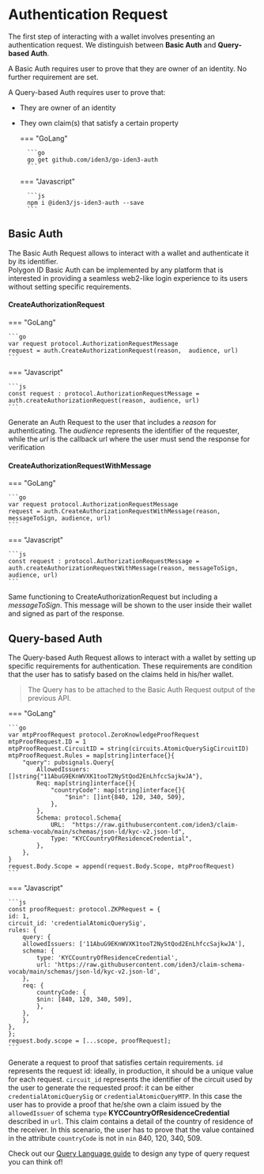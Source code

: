 # Authentication Request

The first step of interacting with a wallet involves presenting an authentication request. We distinguish between **Basic Auth** and **Query-based Auth**.

A Basic Auth requires user to prove that they are owner of an identity. No further requirement are set. 

A Query-based Auth requires user to prove that:

- They are owner of an identity 
- They own claim(s) that satisfy a certain property

	=== "GoLang"

        ```go
        go get github.com/iden3/go-iden3-auth
        ```

	=== "Javascript"

        ```js
        npm i @iden3/js-iden3-auth --save
        ```

## Basic Auth

The Basic Auth Request allows to interact with a wallet and authenticate it by its identifier.  
Polygon ID Basic Auth can be implemented by any platform that is interested in providing a seamless web2-like login experience to its users without setting specific requirements.

#### CreateAuthorizationRequest

=== "GoLang"

    ```go
    var request protocol.AuthorizationRequestMessage
    request = auth.CreateAuthorizationRequest(reason,  audience, url)
    ```

=== "Javascript"

    ```js
    const request : protocol.AuthorizationRequestMessage = auth.createAuthorizationRequest(reason, audience, url)
    ```


Generate an Auth Request to the user that includes a *reason* for authenticating. The *audience* represents the identifier of the requester, while the *url* is the callback url where the user must send the response for verification

#### CreateAuthorizationRequestWithMessage

=== "GoLang"

    ```go
    var request protocol.AuthorizationRequestMessage
    request = auth.CreateAuthorizationRequestWithMessage(reason, messageToSign, audience, url)
    ```

=== "Javascript"

    ```js
    const request : protocol.AuthorizationRequestMessage = auth.createAuthorizationRequestWithMessage(reason, messageToSign, audience, url)
    ```

Same functioning to CreateAuthorizationRequest but including a *messageToSign*. This message will be shown to the user inside their wallet and signed as part of the response.

## Query-based Auth 

The Query-based Auth Request allows to interact with a wallet by setting up specific requirements for authentication. These requirements are condition that the user has to satisfy based on the claims held in his/her wallet.

> The Query has to be attached to the Basic Auth Request output of the previous API.

=== "GoLang"

    ```go
    var mtpProofRequest protocol.ZeroKnowledgeProofRequest
    mtpProofRequest.ID = 1 
    mtpProofRequest.CircuitID = string(circuits.AtomicQuerySigCircuitID)
    mtpProofRequest.Rules = map[string]interface{}{
        "query": pubsignals.Query{
            AllowedIssuers: []string{"11AbuG9EKnWVXK1tooT2NyStQod2EnLhfccSajkwJA"},
            Req: map[string]interface{}{
                "countryCode": map[string]interface{}{
                    "$nin": []int{840, 120, 340, 509},
                },
            },
            Schema: protocol.Schema{
                URL:  "https://raw.githubusercontent.com/iden3/claim-schema-vocab/main/schemas/json-ld/kyc-v2.json-ld",
                Type: "KYCCountryOfResidenceCredential",
            },
        },
    }
    request.Body.Scope = append(request.Body.Scope, mtpProofRequest)       
    ```

=== "Javascript"

    ```js
    const proofRequest: protocol.ZKPRequest = {
    id: 1,
    circuit_id: 'credentialAtomicQuerySig',
    rules: {
        query: {
        allowedIssuers: ['11AbuG9EKnWVXK1tooT2NyStQod2EnLhfccSajkwJA'],
        schema: {
            type: 'KYCCountryOfResidenceCredential',
            url: 'https://raw.githubusercontent.com/iden3/claim-schema-vocab/main/schemas/json-ld/kyc-v2.json-ld',
        },
        req: {
            countryCode: {
            $nin: [840, 120, 340, 509],
            },
        },
        },
    },
    };
    request.body.scope = [...scope, proofRequest];
    ```


Generate a request to proof that satisfies certain requirements. `id` represents the request id: ideally, in production, it should be a unique value for each request. `circuit_id` represents the identifier of the circuit used by the user to generate the requested proof: it can be either `credentialAtomicQuerySig` or `credentialAtomicQueryMTP`. In this case the user has to provide a proof that he/she own a claim issued by the `allowedIssuer` of schema `type` **KYCCountryOfResidenceCredential** described in `url`. This claim contains a detail of the country of residence of the receiver. In this scenario, the user has to prove that the value contained in the attribute `countryCode` is not in `nin` 840, 120, 340, 509.

Check out our [Query Language guide](./zk-query-language.md) to design any type of query request you can think of!


